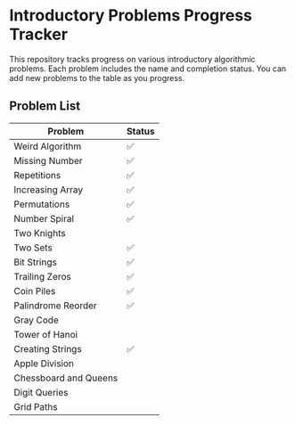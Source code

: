 # Introductory Problems Progress Tracker

This repository tracks progress on various introductory algorithmic problems. Each problem includes the name and completion status. You can add new problems to the table as you progress.

## Problem List

| Problem            | Status  |
|--------------------|---------|
| Weird Algorithm    | ✅      |
| Missing Number     | ✅      |
| Repetitions        | ✅      |
| Increasing Array   | ✅      |
| Permutations       | ✅      |
| Number Spiral      | ✅      |
| Two Knights        |         |
| Two Sets           | ✅      |
| Bit Strings        | ✅      |
| Trailing Zeros     | ✅      |
| Coin Piles         | ✅      |
| Palindrome Reorder | ✅      |
| Gray Code          |         |
| Tower of Hanoi     |         |
| Creating Strings   | ✅      |
| Apple Division     |         |
| Chessboard and Queens |      |
| Digit Queries      |         |
| Grid Paths         |         |
